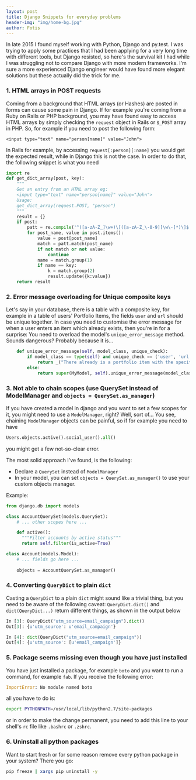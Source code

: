 ```yaml
---
layout: post
title: Django Snippets for everyday problems
header-img: "img/home-bg.jpg"
author: Fotis
---
```


In late 2015 I found myself working with Python, Django and py.test. I was trying to apply some practices that I had been applying for a very long time with different tools, but Django resisted, so here's the survival kit I had while I was struggling not to compare Django with more modern frameworks. I'm sure a more experienced Django engineer would have found more elegant solutions but these actually did the trick for me.

### 1. HTML arrays in POST requests
Coming from a background that HTML arrays (or Hashes) are posted in forms can cause some pain in Django. If for example you're coming from a Ruby on Rails or PHP background, you may have found easy to access HTML arrays by simply checking the `request` object in Rails or `$_POST` array in PHP. So, for example if you need to post the following form:

```
<input type="text" name="person[name]" value="John">
```

In Rails for example, by accessing `request[:person][:name]` you would get the expected result, while in Django this is not the case. In order to do that, the following snippet is what you need

```python
import re
def get_dict_array(post, key):
    """
    Get an entry from an HTML array eg:
    <input type="text" name="person[name]" value="John">
    Usage:
    get_dict_array(request.POST, "person")
    """
    result = {}
    if post:
        patt = re.compile('^([a-zA-Z_]\w+)\[([a-zA-Z_\-0-9][\w\-]*)\]$')
        for post_name, value in post.items():
            value = post[post_name]
            match = patt.match(post_name)
            if not match or not value:
                continue
            name = match.group(1)
            if name == key:
                k = match.group(2)
                result.update({k:value})
    return result
```

### 2. Error message overloading for Unique composite keys

Let's say in your database, there is a table with a composite key, for example in a table of users' Portfolio Items, the fields `user` and `url` should be unique together. In case you need to customise the error message for when a user enters an item which already exists, then you're in for a surprise: You need to overload the model's `unique_error_message` method. Sounds dangerous? Probably because it is...

```python
    def unique_error_message(self, model_class, unique_check):
        if model_class == type(self) and unique_check == ('user', 'url'):
            return _("There already is a portfolio item with the specific url")
        else:
            return super(MyModel, self).unique_error_message(model_class, unique_check)
```

### 3. Not able to chain scopes (use QuerySet instead of ModelManager and `objects = QuerySet.as_manager`)

If you have created a model in django and you want to set a few scopes for it, you might need to use a `ModelManager`, right?
Well, sort of... You see, chaining `ModelManager` objects can be painful, so if for example you need to have

```python
Users.objects.active().social_user().all()
```

you might get a few not-so-clear error.

The most solid approach I've found, is the following:
 - Declare a `QuerySet` instead of `ModelManager`
 - In your model, you can set `objects = QuerySet.as_manager()` to use your custom objects manager.

 Example:

```python
from django.db import models

class AccountQuerySet(models.QuerySet):
    # ... other scopes here ...

    def active():
      """Filter accounts by active status"""
      return self.filter(is_active=True)

class Account(models.Model):
    # ... fields go here ...
    
    objects = AccountQuerySet.as_manager()
```


### 4. Converting `QueryDict` to plain `dict`
Casting a `QueryDict` to a plain `dict` might sound like a trivial thing, but you need to be aware of the following caveat: `QueryDict.dict()` and `dict(QueryDict...)` return different things, as shown in the output below

```python
In [3]: QueryDict("utm_source=email_campaign").dict()
Out[3]: {u'utm_source': u'email_campaign'}

In [4]: dict(QueryDict("utm_source=email_campaign"))
Out[4]: {u'utm_source': [u'email_campaign']}
```

### 5. Package seems missing even though you have just installed

You have just installed a package, for example `boto` and you want to run a command, for example `fab`.
If you receive the following error:

```python
ImportError: No module named boto
```

all you have to do is:

```sh
export PYTHONPATH=/usr/local/lib/python2.7/site-packages
```

or in order to make the change permanent, you need to add this line to your shell's `rc` file like `.bashrc` or `.zshrc`.


### 6. Uninstall all python packages

Want to start fresh or for some reason remove every python package in your system? There you go:

```sh
pip freeze | xargs pip uninstall -y
```
